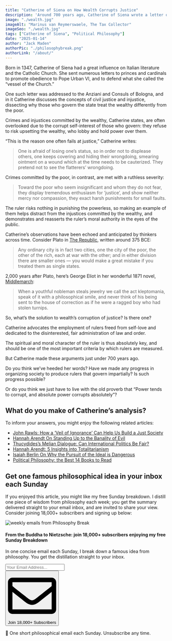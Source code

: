 ```yaml
---
title: "Catherine of Siena on How Wealth Corrupts Justice"
description: 'Around 700 years ago, Catherine of Siena wrote a letter outlining why justice works differently for the wealthy and the poor... do you think her analysis still holds today?'
image: "./wealth.jpg"
imageAlt: "Marinus van Reymerswaele, The Tax Collector"
imageSeo: "./wealth.jpg"
tags: ["Catherine of Siena", "Political Philosophy"]
date: "2025-01-14"
author: "Jack Maden"
authorPic: "./philosophybreak.png"
authorLink: "/about/"
---
```


<span class="big-letter">B</span>orn in 1347, Catherine of Siena had a great influence on Italian literature and the Catholic Church. She sent numerous letters to princes and cardinals to promote obedience to Pope Urban VI, and to defend what she called the “vessel of the Church.”

One such letter was addressed to the Anziani and Consuls of Bologna, and in it Catherine discusses the concepts of civil justice and injustice, dissecting why those who govern the state treat the wealthy differently from the poor.

Crimes and injustices committed by the wealthy, Catherine states, are often overlooked due to the corrupt self-interest of those who govern: they refuse to risk upsetting the wealthy, who lobby and hold power over them.

“This is the reason one often fails at justice,” Catherine writes:

>One is afraid of losing one’s status, so in order not to displease others, one keeps covering and hiding their wrongdoing, smearing ointment on a wound which at the time needs to be cauterized. They pretend not to see the flatterers’ wrongdoing.

Crimes committed by the poor, in contrast, are met with a ruthless severity:

>Toward the poor who seem insignificant and whom they do not fear, they display tremendous enthusiasm for ‘justice’, and show neither mercy nor compassion, they exact harsh punishments for small faults.

The ruler risks nothing in punishing the powerless, so making an example of them helps distract from the injustices committed by the wealthy, and demonstrates and reasserts the ruler’s moral authority in the eyes of the public.

Catherine’s observations have been echoed and anticipated by thinkers across time. Consider Plato in <a target="_blank" rel="noopener noreferrer sponsored" href="https://amzn.to/3BONOyg">The Republic</a>, written around 375 BCE:

>Any ordinary city is in fact two cities, one the city of the poor, the other of the rich, each at war with the other; and in either division there are smaller ones — you would make a great mistake if you treated them as single states.

2,000 years after Plato, here’s George Eliot in her wonderful 1871 novel, <a target="_blank" rel="noopener noreferrer sponsored" href="https://amzn.to/4j7zVfg">Middlemarch</a>:

>When a youthful nobleman steals jewelry we call the act kleptomania, speak of it with a philosophical smile, and never think of his being sent to the house of correction as if he were a ragged boy who had stolen turnips.

So, what’s the solution to wealth’s corruption of justice? Is there one?

Catherine advocates the employment of rulers freed from self-love and dedicated to the disinterested, fair administration of law and order.

The spiritual and moral character of the ruler is thus absolutely key, and should be one of the most important criteria by which rulers are measured.

But Catherine made these arguments just under 700 years ago.

Do you think we’ve heeded her words? Have we made any progress in organizing society to produce rulers that govern impartially? Is such progress possible?

Or do you think we just have to live with the old proverb that “Power tends to corrupt, and absolute power corrupts absolutely”?

## What do you make of Catherine’s analysis?

To inform your answers, you might enjoy the following related articles:

- [John Rawls: How a ‘Veil of Ignorance’ Can Help Us Build a Just Society](/articles/john-rawls-how-a-veil-of-ignorance-can-help-us-build-a-just-society/)
- [Hannah Arendt On Standing Up to the Banality of Evil](/articles/hannah-arendt-on-standing-up-to-the-banality-of-evil/)
- [Thucydides’s Melian Dialogue: Can International Politics Be Fair?](/articles/thucydides-melian-dialogue-can-international-politics-be-fair/)
- [Hannah Arendt: 5 Insights into Totalitarianism](/articles/hannah-arendt-5-insights-into-totalitarianism/)
- [Isaiah Berlin On Why the Pursuit of the Ideal is Dangerous](/articles/hannah-arendt-on-the-human-condition-productivity-will-replace-meaning/)
- [Political Philosophy: the Best 14 Books to Read](/reading-lists/political-philosophy/)

## Get one famous philosophical idea in your inbox each Sunday

<span class="big-letter">I</span>f you enjoyed this article, you might like my free Sunday breakdown. I distill one piece of wisdom from philosophy each week; you get the summary delivered straight to your email inbox, and are invited to share your view. Consider joining 18,000+ subscribers and signing up below:

<!--big subscribe-->
<div class="course-promo darkradial-background subscribe text-center">
    <img src="/static/6313d50bc32799a6c869239128784c7b/e7f7a/weekly-break.webp" alt="weekly emails from Philosophy Break">
    <h4>From the Buddha to Nietzsche: join 18,000+ subscribers enjoying my free Sunday Breakdown</h4>
    <p class="small-grey-font no-mar-bottom">In one concise email each Sunday, I break down a famous idea from philosophy. You get the distillation straight to your inbox.</p>
    <div class="small-pad-top">
        <form action="https://app.convertkit.com/forms/5812400/subscriptions" method="post" data-sv-form="5812400" data-uid="be0e52d3c0" data-format="inline" data-version="6" data-options="{&quot;settings&quot;:{&quot;after_subscribe&quot;:{&quot;action&quot;:&quot;message&quot;,&quot;success_message&quot;:&quot;Thank you, philosopher! Your welcome email will land in your inbox shortly.&quot;,&quot;redirect_url&quot;:&quot;/thank-you/&quot;},&quot;analytics&quot;:{&quot;google&quot;:null,&quot;fathom&quot;:null,&quot;facebook&quot;:null,&quot;segment&quot;:null,&quot;pinterest&quot;:null,&quot;sparkloop&quot;:null,&quot;googletagmanager&quot;:null},&quot;modal&quot;:{&quot;trigger&quot;:&quot;timer&quot;,&quot;scroll_percentage&quot;:null,&quot;timer&quot;:5,&quot;devices&quot;:&quot;all&quot;,&quot;show_once_every&quot;:15},&quot;powered_by&quot;:{&quot;show&quot;:false,&quot;url&quot;:&quot;https://convertkit.com/features/forms?utm_campaign=poweredby&amp;utm_content=form&amp;utm_medium=referral&amp;utm_source=dynamic&quot;},&quot;recaptcha&quot;:{&quot;enabled&quot;:false},&quot;return_visitor&quot;:{&quot;action&quot;:&quot;show&quot;,&quot;custom_content&quot;:&quot;&quot;},&quot;slide_in&quot;:{&quot;display_in&quot;:&quot;bottom_right&quot;,&quot;trigger&quot;:&quot;timer&quot;,&quot;scroll_percentage&quot;:null,&quot;timer&quot;:5,&quot;devices&quot;:&quot;all&quot;,&quot;show_once_every&quot;:15},&quot;sticky_bar&quot;:{&quot;display_in&quot;:&quot;top&quot;,&quot;trigger&quot;:&quot;timer&quot;,&quot;scroll_percentage&quot;:null,&quot;timer&quot;:5,&quot;devices&quot;:&quot;all&quot;,&quot;show_once_every&quot;:15}},&quot;version&quot;:&quot;6&quot;}" min-width="400 500 600 700 800">
        <div data-style="clean"><ul data-element="errors" data-group="alert"></ul><div data-element="fields" data-stacked="false">
            <div>
                <input name="email_address" aria-label="Your Email Address..." placeholder="Your Email Address..." required type="email" />
            </div>
            <button class="button primary" type="submit" data-element="submit"><div><div></div><div></div><div></div></div><span><svg xmlns="http://www.w3.org/2000/svg" viewBox="0 0 512 512"><path d="M464 64H48C21.49 64 0 85.49 0 112v288c0 26.51 21.49 48 48 48h416c26.51 0 48-21.49 48-48V112c0-26.51-21.49-48-48-48zm0 48v40.805c-22.422 18.259-58.168 46.651-134.587 106.49-16.841 13.247-50.201 45.072-73.413 44.701-23.208.375-56.579-31.459-73.413-44.701C106.18 199.465 70.425 171.067 48 152.805V112h416zM48 400V214.398c22.914 18.251 55.409 43.862 104.938 82.646 21.857 17.205 60.134 55.186 103.062 54.955 42.717.231 80.509-37.199 103.053-54.947 49.528-38.783 82.032-64.401 104.947-82.653V400H48z"/></svg>Join 18,000+ Subscribers</span></button>
            </div>
            </div>
        </form>
        <p class="tiny-mar-top no-mar-bottom review-font">💭 One short philosophical email each Sunday. Unsubscribe any time.</p>
    </div>
</div>
</div>